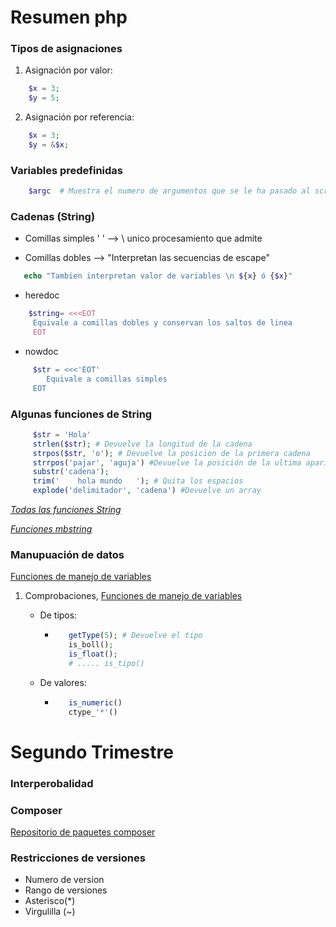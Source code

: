 # Resumen php

### Tipos de asignaciones
 
1. Asignación por valor:
```php
    $x = 3;
    $y = 5;
``` 
2. Asignación por referencia:

```php
    $x = 3;
    $y = &$x;
```
### Variables predefinidas
```php
    $argc  # Muestra el numero de argumentos que se le ha pasado al script
``` 

### Cadenas (String)
* Comillas simples ' ' --> \ unico procesamiento que admite

* Comillas dobles  --> "Interpretan las secuencias de escape"
```php 
   echo "Tambien interpretan valor de variables \n ${x} ó {$x}"  
```
* heredoc
```php 
    $string= <<<EOT
     Equivale a comillas dobles y conservan los saltos de linea
     EOT
```
* nowdoc 
```php 
     $str = <<<'EOT'
        Equivale a comillas simples 
     EOT
``` 
### Algunas funciones de String



```php 
     $str = 'Hola'
     strlen($str); # Devuelve la longitud de la cadena  
     strpos($str, 'o'); # Devuelve la posicion de la primera cadena
     strrpos('pajar', 'aguja') #Devuelve la posición de la ultima aparición de la cadena
     substr('cadena');
     trim('    hola mundo   '); # Quita los espacios
     explode('delimitador', 'cadena') #Devuelve un array   

```
[_Todas las funciones String_](https://www.php.net/manual/es/ref.strings.php)

[_Funciones mbstring_](https://www.php.net/manual/es/ref.mbstring.php)

### Manupuación de datos

[Funciones de manejo de variables](https://www.php.net/manual/es/ref.mbstring.php)

1. Comprobaciones, [Funciones de manejo de variables](https://www.php.net/manual/es/ref.mbstring.php)
   * De tipos: 

        * ```php 
             getType(5); # Devuelve el tipo
             is_boll();
             is_float();
             # ..... is_tipo()
          ```
    * De valores: 
        * ```php 
             is_numeric()
             ctype_'*'()
          ```
# Segundo Trimestre
### Interperobalidad

### Composer
[Repositorio de paquetes composer](http://www.packagist.org)

### Restricciones de versiones 
* Numero de version
* Rango de versiones
* Asterisco(*)
* Virgulilla (~)


